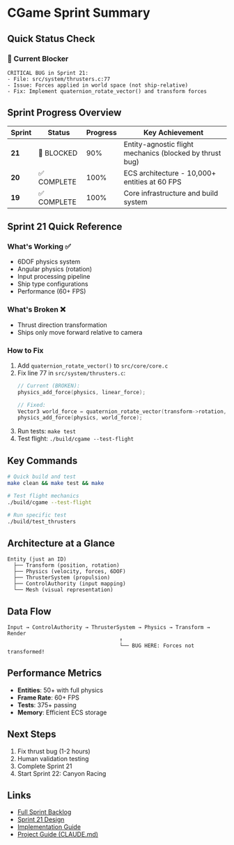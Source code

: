 # CGame Sprint Summary

## Quick Status Check

### 🚨 Current Blocker
```
CRITICAL BUG in Sprint 21:
- File: src/system/thrusters.c:77
- Issue: Forces applied in world space (not ship-relative)
- Fix: Implement quaternion_rotate_vector() and transform forces
```

## Sprint Progress Overview

| Sprint | Status | Progress | Key Achievement |
|--------|--------|----------|-----------------|
| **21** | 🔴 BLOCKED | 90% | Entity-agnostic flight mechanics (blocked by thrust bug) |
| **20** | ✅ COMPLETE | 100% | ECS architecture - 10,000+ entities at 60 FPS |
| **19** | ✅ COMPLETE | 100% | Core infrastructure and build system |

## Sprint 21 Quick Reference

### What's Working ✅
- 6DOF physics system
- Angular physics (rotation)
- Input processing pipeline
- Ship type configurations
- Performance (60+ FPS)

### What's Broken ❌
- Thrust direction transformation
- Ships only move forward relative to camera

### How to Fix
1. Add `quaternion_rotate_vector()` to `src/core/core.c`
2. Fix line 77 in `src/system/thrusters.c`:
   ```c
   // Current (BROKEN):
   physics_add_force(physics, linear_force);
   
   // Fixed:
   Vector3 world_force = quaternion_rotate_vector(transform->rotation, linear_force);
   physics_add_force(physics, world_force);
   ```
3. Run tests: `make test`
4. Test flight: `./build/cgame --test-flight`

## Key Commands

```bash
# Quick build and test
make clean && make test && make

# Test flight mechanics
./build/cgame --test-flight

# Run specific test
./build/test_thrusters
```

## Architecture at a Glance

```
Entity (just an ID)
  ├── Transform (position, rotation)
  ├── Physics (velocity, forces, 6DOF)
  ├── ThrusterSystem (propulsion)
  ├── ControlAuthority (input mapping)
  └── Mesh (visual representation)
```

## Data Flow
```
Input → ControlAuthority → ThrusterSystem → Physics → Transform → Render
                                    ↑
                                    └── BUG HERE: Forces not transformed!
```

## Performance Metrics
- **Entities**: 50+ with full physics
- **Frame Rate**: 60+ FPS
- **Tests**: 375+ passing
- **Memory**: Efficient ECS storage

## Next Steps
1. Fix thrust bug (1-2 hours)
2. Human validation testing
3. Complete Sprint 21
4. Start Sprint 22: Canyon Racing

## Links
- [Full Sprint Backlog](README.md)
- [Sprint 21 Design](active/SPRINT_21_DESIGN.md)
- [Implementation Guide](active/SPRINT_21_IMPLEMENTATION_GUIDE.md)
- [Project Guide (CLAUDE.md)](../../CLAUDE.md)